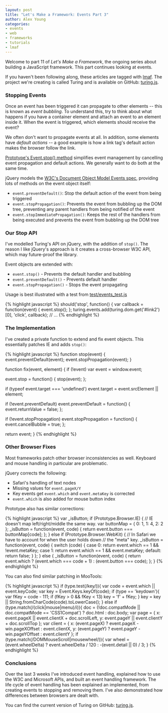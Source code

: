 ```yaml
---
layout: post
title: "Let's Make a Framework: Events Part 3"
author: Alex Young
categories: 
- events
- web
- frameworks
- tutorials
- lmaf
---
```


Welcome to part 11 of *Let's Make a Framework*, the ongoing series about building a JavaScript framework. This part continues looking at events.

If you haven't been following along, these articles are tagged with [lmaf](http://dailyjs.com/tags.html#lmaf). The project we're creating is called Turing and is available on GitHub: [turing.js](http://github.com/alexyoung/turing.js/).

### Stopping Events

Once an event has been triggered it can propagate to other elements -- this is known as *event bubbling*. To understand this, try to think about what happens if you have a container element and attach an event to an element inside it. When the event is triggered, which elements should receive the event?

We often don't want to propagate events at all. In addition, some elements have *default actions* -- a good example is how a link tag's default action makes the browser follow the link.

[Prototype's Event.stop() method](http://api.prototypejs.org/dom/event/stop/) simplifies event management by cancelling event propagation and default actions. We generally want to do both at the same time.

jQuery models the [W3C's Document Object Model Events spec](http://www.w3.org/TR/2000/REC-DOM-Level-2-Events-20001113/events.html#Events-flow-cancelation), providing lots of methods on the event object itself:

-   <code>event.preventDefault()</code>: Stop the default action of the event from being triggered
-   <code>event.stopPropagation()</code>: Prevents the event from bubbling up the DOM tree, preventing any parent handlers from being notified of the event
-   <code>event.stopImmediatePropagation()</code>: Keeps the rest of the handlers from being executed and prevents the event from bubbling up the DOM tree

### Our Stop API

I've modelled Turing's API on jQuery, with the addition of <code>stop()</code>. The reason I like jQuery's approach is it creates a cross-browser W3C API, which may future-proof the library.

Event objects are extended with:

-   <code>event.stop()</code> - Prevents the default handler and bubbling
-   <code>event.preventDefault()</code> - Prevents default handler
-   <code>event.stopPropagation()</code> - Stops the event propagating

Usage is best illustrated with a test from [test/events\_test.js](http://github.com/alexyoung/turing.js/blob/master/test/events_test.js)

{% highlight javascript %}
should('stop', function() {
  var callback = function(event) { event.stop(); };
  turing.events.add(turing.dom.get('#link2')[0], 'click', callback);
  // ...
{% endhighlight %}

### The Implementation

I've created a private function to extend and fix event objects. This essentially patches IE and adds <code>stop()</code>:

{% highlight javascript %}
function stop(event) {
  event.preventDefault(event);
  event.stopPropagation(event);
}

function fix(event, element) {
  if (!event) var event = window.event;

  event.stop = function() { stop(event); };

  if (typeof event.target === 'undefined')
    event.target = event.srcElement || element;

  if (!event.preventDefault)
    event.preventDefault = function() { event.returnValue = false; };

  if (!event.stopPropagation)
    event.stopPropagation = function() { event.cancelBubble = true; };

  return event;
}
{% endhighlight %}

### Other Browser Fixes

Most frameworks patch other browser inconsistencies as well. Keyboard and mouse handling in particular are problematic.

jQuery corrects the following:

-   Safari's handling of text nodes
-   Missing values for <code>event.pageX/Y</code>
-   Key events get <code>event.which</code> and <code>event.metaKey</code> is corrected
-   <code>event.which</code> is also added for mouse button index

Prototype also has similar corrections:

{% highlight javascript %}
var _isButton;
if (Prototype.Browser.IE) {
  // IE doesn't map left/right/middle the same way.
  var buttonMap = { 0: 1, 1: 4, 2: 2 };
  _isButton = function(event, code) {
    return event.button === buttonMap[code];
  };
} else if (Prototype.Browser.WebKit) {
  // In Safari we have to account for when the user holds down
  // the "meta" key.
  _isButton = function(event, code) {
    switch (code) {
      case 0: return event.which == 1 && !event.metaKey;
      case 1: return event.which == 1 && event.metaKey;
      default: return false;
    }
  };
} else {
  _isButton = function(event, code) {
    return event.which ? (event.which === code + 1) : (event.button === code);
  };
}
{% endhighlight %}

You can also find similar patching in MooTools:

{% highlight javascript %}
if (type.test(/key/)){
  var code = event.which || event.keyCode;
  var key = Event.Keys.keyOf(code);
  if (type == 'keydown'){
    var fKey = code - 111;
    if (fKey > 0 && fKey < 13) key = 'f' + fKey;
  }
  key = key || String.fromCharCode(code).toLowerCase();
} else if (type.match(/(click|mouse|menu)/i)){
  doc = (!doc.compatMode || doc.compatMode == 'CSS1Compat') ? doc.html : doc.body;
  var page = {
    x: event.pageX || event.clientX + doc.scrollLeft,
    y: event.pageY || event.clientY + doc.scrollTop
  };
  var client = {
    x: (event.pageX) ? event.pageX - win.pageXOffset : event.clientX,
    y: (event.pageY) ? event.pageY - win.pageYOffset : event.clientY
  };
  if (type.match(/DOMMouseScroll|mousewheel/)){
    var wheel = (event.wheelDelta) ? event.wheelDelta / 120 : -(event.detail || 0) / 3;
  }
{% endhighlight %}

### Conclusions

Over the last 3 weeks I've introduced event handling, explained how to use the W3C and Microsoft APIs, and built an event handling framework. The life cycle of event handling has been explained an implemented, from creating events to stopping and removing them. I've also demonstrated how differences between browsers are dealt with.

You can find the current version of Turing on GitHub: [turing.js](http://github.com/alexyoung/turing.js/).
